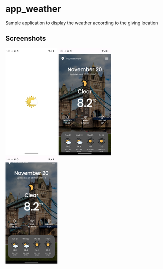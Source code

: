 # app_weather

Sample application to display the weather according to the giving location

## Screenshots

<div style='width: 100%'>
<img src='screenshots/1.png' width='33%' />
<img src='screenshots/2.png' width='33%'  />
<img src='screenshots/3.png' width='33%'  /></div>
